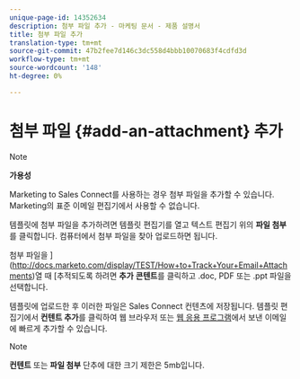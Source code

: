 ```yaml
---
unique-page-id: 14352634
description: 첨부 파일 추가 - 마케팅 문서 - 제품 설명서
title: 첨부 파일 추가
translation-type: tm+mt
source-git-commit: 47b2fee7d146c3dc558d4bbb10070683f4cdfd3d
workflow-type: tm+mt
source-wordcount: '148'
ht-degree: 0%

---
```



# 첨부 파일 {#add-an-attachment} 추가

>[!NOTE]
>
>**가용성**
>
>Marketing to Sales Connect를 사용하는 경우 첨부 파일을 추가할 수 있습니다. Marketing의 표준 이메일 편집기에서 사용할 수 없습니다.

템플릿에 첨부 파일을 추가하려면 템플릿 편집기를 열고 텍스트 편집기 위의 **파일 첨부**&#x200B;를 클릭합니다. 컴퓨터에서 첨부 파일을 찾아 업로드하면 됩니다.

첨부 파일을 ](http://docs.marketo.com/display/TEST/How+to+Track+Your+Email+Attachments)열 때 [추적되도록 하려면 **추가** **콘텐트**&#x200B;를 클릭하고 .doc, PDF 또는 .ppt 파일을 선택합니다.

템플릿에 업로드한 후 이러한 파일은 Sales Connect 컨텐츠에 저장됩니다. 템플릿 편집기에서 **컨텐트 추가**&#x200B;를 클릭하여 웹 브라우저 또는 [웹 응용 프로그램](http://toutapp.com/login)에서 보낸 이메일에 빠르게 추가할 수 있습니다.

>[!NOTE]
>
>**컨텐트** 또는 **파일 첨부** 단추에 대한 크기 제한은 5mb입니다.

